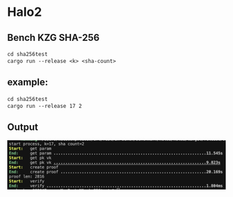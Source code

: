 # Halo2

## Bench KZG SHA-256

```
cd sha256test
cargo run --release <k> <sha-count>
```

## example:
```
cd sha256test
cargo run --release 17 2
```

## Output
![](./halo2.png)